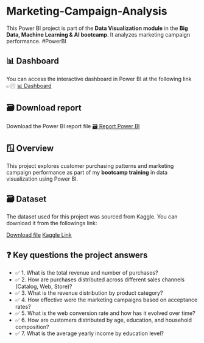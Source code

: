 # Marketing-Campaign-Analysis
This Power BI project is part of the **Data Visualization module** in the **Big Data, Machine Learning &amp; AI bootcamp**. It analyzes marketing campaign performance. #PowerBI

## 📊 Dashboard
You can access the interactive dashboard in Power BI at the following link 👉🏼 [📊 Dashboard]()

## 🗃️ Download report
Download the Power BI report file [🗃️ Report Power BI]()

## 🪟 Overview
This project explores customer purchasing patterns and marketing campaign performance as part of my **bootcamp training** in data visualization using Power BI.

## 🗃️ Dataset
The dataset used for this project was sourced from Kaggle. You can download it from the followings link:

[Download file]()
[Kaggle Link]()


## ❓ Key questions the project answers

* ✅ 1. What is the total revenue and number of purchases?  
* ✅ 2. How are purchases distributed across different sales channels (Catalog, Web, Store)?  
* ✅ 3. What is the revenue distribution by product category?  
* ✅ 4. How effective were the marketing campaigns based on acceptance rates?  
* ✅ 5. What is the web conversion rate and how has it evolved over time?  
* ✅ 6. How are customers distributed by age, education, and household composition?  
* ✅ 7. What is the average yearly income by education level?  
